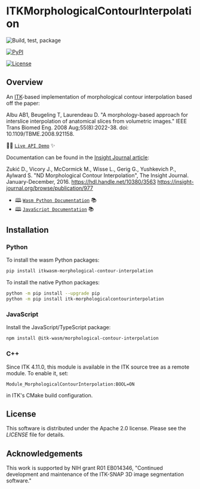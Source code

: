 # ITKMorphologicalContourInterpolation

![Build, test, package](https://github.com/KitwareMedical/ITKMorphologicalContourInterpolation/workflows/Build,%20test,%20package/badge.svg)

[![PyPI](https://img.shields.io/pypi/v/itk-morphologicalcontourinterpolation.svg)](https://pypi.python.org/pypi/itk-morphologicalcontourinterpolation)

[![License](https://img.shields.io/badge/License-Apache%202.0-blue.svg)](https://github.com/KitwareMedical/ITKMorphologicalContourInterpolation/blob/master/LICENSE)

## Overview

An [ITK](https://itk.org)-based implementation of morphological contour interpolation based off the paper:

Albu AB1, Beugeling T, Laurendeau D.
"A morphology-based approach for interslice interpolation of anatomical slices from volumetric images."
IEEE Trans Biomed Eng.
2008 Aug;55(8):2022-38.
doi: 10.1109/TBME.2008.921158.

👨‍💻 [`Live API Demo`] ✨

Documentation can be found in the [Insight Journal article](https://www.insight-journal.org/browse/publication/977):

Zukić D., Vicory J., McCormick M., Wisse L., Gerig G., Yushkevich P., Aylward S.
"ND Morphological Contour Interpolation",
The Insight Journal. January-December, 2016.
https://hdl.handle.net/10380/3563
https://insight-journal.org/browse/publication/977

- 🕮 [`Wasm Python Documentation`] 📚
- 🕮 [`JavaScript Documentation`] 📚

## Installation

### Python

To install the wasm Python packages:

```sh
pip install itkwasm-morphological-contour-interpolation
```

To install the native Python packages:

```sh
python -m pip install --upgrade pip
python -m pip install itk-morphologicalcontourinterpolation
```

### JavaScript

Install the JavaScript/TypeScript package:

```sh
npm install @itk-wasm/morphological-contour-interpolation
```

### C++

Since ITK 4.11.0, this module is available in the ITK source tree as a remote module. To enable it, set:

```
Module_MorphologicalContourInterpolation:BOOL=ON
```

in ITK's CMake build configuration.

## License

This software is distributed under the Apache 2.0 license. Please see the *LICENSE* file for details.

## Acknowledgements

This work is supported by NIH grant R01 EB014346, "Continued development and maintenance of the ITK-SNAP 3D image segmentation software."

[`Live API Demo`]: https://kitwaremedical.github.io/ITKContourInterpolation/ts/app/
[`Wasm Python Documentation`]: https://kitwaremedical.github.io/ITKContourInterpolation/py/docs/
[`JavaScript Documentation`]: https://kitwaremedical.github.io/ITKContourInterpolation/ts/docs/
